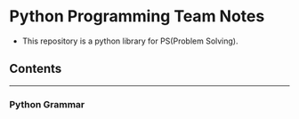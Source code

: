 # Python Programming Team Notes
- This repository is a python library for PS(Problem Solving).


## Contents
----
### Python Grammar
